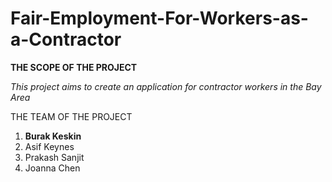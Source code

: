 # Fair-Employment-For-Workers-as-a-Contractor

**THE SCOPE OF THE PROJECT**
 
 _This project aims to create an application for contractor workers in the Bay Area_

THE TEAM OF THE PROJECT

  1. **Burak Keskin** 
  2. Asif Keynes
  3. Prakash Sanjit
  4. Joanna Chen
  
